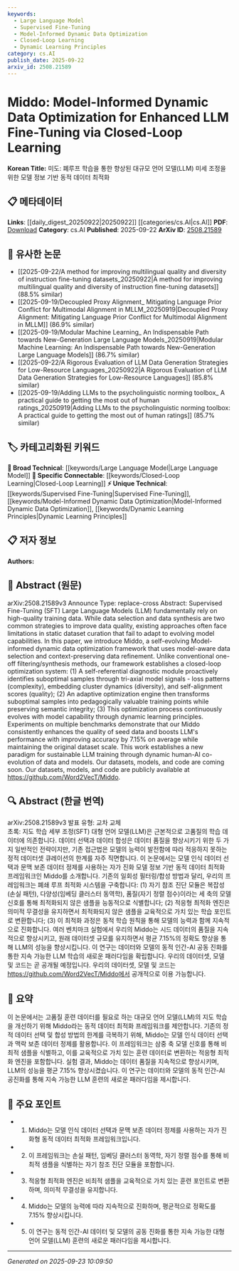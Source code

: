 ```yaml
---
keywords:
  - Large Language Model
  - Supervised Fine-Tuning
  - Model-Informed Dynamic Data Optimization
  - Closed-Loop Learning
  - Dynamic Learning Principles
category: cs.AI
publish_date: 2025-09-22
arxiv_id: 2508.21589
---
```


<!-- KEYWORD_LINKING_METADATA:
{
  "processed_timestamp": "2025-09-23T10:09:50.652365",
  "vocabulary_version": "1.0",
  "selected_keywords": [
    "Large Language Model",
    "Supervised Fine-Tuning",
    "Model-Informed Dynamic Data Optimization",
    "Closed-Loop Learning",
    "Dynamic Learning Principles"
  ],
  "rejected_keywords": [],
  "similarity_scores": {
    "Large Language Model": 0.85,
    "Supervised Fine-Tuning": 0.78,
    "Model-Informed Dynamic Data Optimization": 0.8,
    "Closed-Loop Learning": 0.77,
    "Dynamic Learning Principles": 0.75
  },
  "extraction_method": "AI_prompt_based",
  "budget_applied": true,
  "candidates_json": {
    "candidates": [
      {
        "surface": "Large Language Models",
        "canonical": "Large Language Model",
        "aliases": [
          "LLM",
          "Large Language Models"
        ],
        "category": "broad_technical",
        "rationale": "Central to the paper's focus on optimizing fine-tuning processes.",
        "novelty_score": 0.3,
        "connectivity_score": 0.9,
        "specificity_score": 0.7,
        "link_intent_score": 0.85
      },
      {
        "surface": "Supervised Fine-Tuning",
        "canonical": "Supervised Fine-Tuning",
        "aliases": [
          "SFT"
        ],
        "category": "unique_technical",
        "rationale": "Key process discussed for enhancing LLM performance.",
        "novelty_score": 0.65,
        "connectivity_score": 0.75,
        "specificity_score": 0.8,
        "link_intent_score": 0.78
      },
      {
        "surface": "Model-informed dynamic data optimization",
        "canonical": "Model-Informed Dynamic Data Optimization",
        "aliases": [
          "Middo"
        ],
        "category": "unique_technical",
        "rationale": "Describes the novel framework introduced in the paper.",
        "novelty_score": 0.7,
        "connectivity_score": 0.6,
        "specificity_score": 0.85,
        "link_intent_score": 0.8
      },
      {
        "surface": "Closed-loop learning",
        "canonical": "Closed-Loop Learning",
        "aliases": [
          "Closed-loop optimization"
        ],
        "category": "specific_connectable",
        "rationale": "Represents the iterative process crucial to the framework.",
        "novelty_score": 0.55,
        "connectivity_score": 0.78,
        "specificity_score": 0.75,
        "link_intent_score": 0.77
      },
      {
        "surface": "Dynamic learning principles",
        "canonical": "Dynamic Learning Principles",
        "aliases": [],
        "category": "unique_technical",
        "rationale": "Highlights the evolving nature of the learning process in the framework.",
        "novelty_score": 0.68,
        "connectivity_score": 0.65,
        "specificity_score": 0.82,
        "link_intent_score": 0.75
      }
    ],
    "ban_list_suggestions": [
      "method",
      "experiment",
      "performance"
    ]
  },
  "decisions": [
    {
      "candidate_surface": "Large Language Models",
      "resolved_canonical": "Large Language Model",
      "decision": "linked",
      "scores": {
        "novelty": 0.3,
        "connectivity": 0.9,
        "specificity": 0.7,
        "link_intent": 0.85
      }
    },
    {
      "candidate_surface": "Supervised Fine-Tuning",
      "resolved_canonical": "Supervised Fine-Tuning",
      "decision": "linked",
      "scores": {
        "novelty": 0.65,
        "connectivity": 0.75,
        "specificity": 0.8,
        "link_intent": 0.78
      }
    },
    {
      "candidate_surface": "Model-informed dynamic data optimization",
      "resolved_canonical": "Model-Informed Dynamic Data Optimization",
      "decision": "linked",
      "scores": {
        "novelty": 0.7,
        "connectivity": 0.6,
        "specificity": 0.85,
        "link_intent": 0.8
      }
    },
    {
      "candidate_surface": "Closed-loop learning",
      "resolved_canonical": "Closed-Loop Learning",
      "decision": "linked",
      "scores": {
        "novelty": 0.55,
        "connectivity": 0.78,
        "specificity": 0.75,
        "link_intent": 0.77
      }
    },
    {
      "candidate_surface": "Dynamic learning principles",
      "resolved_canonical": "Dynamic Learning Principles",
      "decision": "linked",
      "scores": {
        "novelty": 0.68,
        "connectivity": 0.65,
        "specificity": 0.82,
        "link_intent": 0.75
      }
    }
  ]
}
-->

# Middo: Model-Informed Dynamic Data Optimization for Enhanced LLM Fine-Tuning via Closed-Loop Learning

**Korean Title:** 미도: 폐루프 학습을 통한 향상된 대규모 언어 모델(LLM) 미세 조정을 위한 모델 정보 기반 동적 데이터 최적화

## 📋 메타데이터

**Links**: [[daily_digest_20250922|20250922]] [[categories/cs.AI|cs.AI]]
**PDF**: [Download](https://arxiv.org/pdf/2508.21589.pdf)
**Category**: cs.AI
**Published**: 2025-09-22
**ArXiv ID**: [2508.21589](https://arxiv.org/abs/2508.21589)

## 🔗 유사한 논문
- [[2025-09-22/A method for improving multilingual quality and diversity of instruction fine-tuning datasets_20250922|A method for improving multilingual quality and diversity of instruction fine-tuning datasets]] (88.5% similar)
- [[2025-09-19/Decoupled Proxy Alignment_ Mitigating Language Prior Conflict for Multimodal Alignment in MLLM_20250919|Decoupled Proxy Alignment: Mitigating Language Prior Conflict for Multimodal Alignment in MLLM]] (86.9% similar)
- [[2025-09-19/Modular Machine Learning_ An Indispensable Path towards New-Generation Large Language Models_20250919|Modular Machine Learning: An Indispensable Path towards New-Generation Large Language Models]] (86.7% similar)
- [[2025-09-22/A Rigorous Evaluation of LLM Data Generation Strategies for Low-Resource Languages_20250922|A Rigorous Evaluation of LLM Data Generation Strategies for Low-Resource Languages]] (85.8% similar)
- [[2025-09-19/Adding LLMs to the psycholinguistic norming toolbox_ A practical guide to getting the most out of human ratings_20250919|Adding LLMs to the psycholinguistic norming toolbox: A practical guide to getting the most out of human ratings]] (85.7% similar)

## 🏷️ 카테고리화된 키워드
**🧠 Broad Technical**: [[keywords/Large Language Model|Large Language Model]]
**🔗 Specific Connectable**: [[keywords/Closed-Loop Learning|Closed-Loop Learning]]
**⚡ Unique Technical**: [[keywords/Supervised Fine-Tuning|Supervised Fine-Tuning]], [[keywords/Model-Informed Dynamic Data Optimization|Model-Informed Dynamic Data Optimization]], [[keywords/Dynamic Learning Principles|Dynamic Learning Principles]]

## 📋 저자 정보

**Authors:** 

## 📄 Abstract (원문)

arXiv:2508.21589v3 Announce Type: replace-cross 
Abstract: Supervised Fine-Tuning (SFT) Large Language Models (LLM) fundamentally rely on high-quality training data. While data selection and data synthesis are two common strategies to improve data quality, existing approaches often face limitations in static dataset curation that fail to adapt to evolving model capabilities. In this paper, we introduce Middo, a self-evolving Model-informed dynamic data optimization framework that uses model-aware data selection and context-preserving data refinement. Unlike conventional one-off filtering/synthesis methods, our framework establishes a closed-loop optimization system: (1) A self-referential diagnostic module proactively identifies suboptimal samples through tri-axial model signals - loss patterns (complexity), embedding cluster dynamics (diversity), and self-alignment scores (quality); (2) An adaptive optimization engine then transforms suboptimal samples into pedagogically valuable training points while preserving semantic integrity; (3) This optimization process continuously evolves with model capability through dynamic learning principles. Experiments on multiple benchmarks demonstrate that our Middo consistently enhances the quality of seed data and boosts LLM's performance with improving accuracy by 7.15% on average while maintaining the original dataset scale. This work establishes a new paradigm for sustainable LLM training through dynamic human-AI co-evolution of data and models. Our datasets, models, and code are coming soon. Our datasets, models, and code are publicly available at https://github.com/Word2VecT/Middo.

## 🔍 Abstract (한글 번역)

arXiv:2508.21589v3 발표 유형: 교차 교체  
초록: 지도 학습 세부 조정(SFT) 대형 언어 모델(LLM)은 근본적으로 고품질의 학습 데이터에 의존합니다. 데이터 선택과 데이터 합성은 데이터 품질을 향상시키기 위한 두 가지 일반적인 전략이지만, 기존 접근법은 모델의 능력이 발전함에 따라 적응하지 못하는 정적 데이터셋 큐레이션의 한계를 자주 직면합니다. 이 논문에서는 모델 인식 데이터 선택과 문맥 보존 데이터 정제를 사용하는 자가 진화 모델 정보 기반 동적 데이터 최적화 프레임워크인 Middo를 소개합니다. 기존의 일회성 필터링/합성 방법과 달리, 우리의 프레임워크는 폐쇄 루프 최적화 시스템을 구축합니다: (1) 자기 참조 진단 모듈은 복잡성(손실 패턴), 다양성(임베딩 클러스터 동역학), 품질(자기 정렬 점수)이라는 세 축의 모델 신호를 통해 최적화되지 않은 샘플을 능동적으로 식별합니다; (2) 적응형 최적화 엔진은 의미적 무결성을 유지하면서 최적화되지 않은 샘플을 교육적으로 가치 있는 학습 포인트로 변환합니다; (3) 이 최적화 과정은 동적 학습 원칙을 통해 모델의 능력과 함께 지속적으로 진화합니다. 여러 벤치마크 실험에서 우리의 Middo는 시드 데이터의 품질을 지속적으로 향상시키고, 원래 데이터셋 규모를 유지하면서 평균 7.15%의 정확도 향상을 통해 LLM의 성능을 향상시킵니다. 이 연구는 데이터와 모델의 동적 인간-AI 공동 진화를 통한 지속 가능한 LLM 학습의 새로운 패러다임을 확립합니다. 우리의 데이터셋, 모델 및 코드는 곧 공개될 예정입니다. 우리의 데이터셋, 모델 및 코드는 https://github.com/Word2VecT/Middo에서 공개적으로 이용 가능합니다.

## 📝 요약

이 논문에서는 고품질 훈련 데이터를 필요로 하는 대규모 언어 모델(LLM)의 지도 학습을 개선하기 위해 Middo라는 동적 데이터 최적화 프레임워크를 제안합니다. 기존의 정적 데이터 선택 및 합성 방법의 한계를 극복하기 위해, Middo는 모델 인식 데이터 선택과 맥락 보존 데이터 정제를 활용합니다. 이 프레임워크는 삼중 축 모델 신호를 통해 비최적 샘플을 식별하고, 이를 교육적으로 가치 있는 훈련 데이터로 변환하는 적응형 최적화 엔진을 포함합니다. 실험 결과, Middo는 데이터 품질을 지속적으로 향상시키며, LLM의 성능을 평균 7.15% 향상시켰습니다. 이 연구는 데이터와 모델의 동적 인간-AI 공진화를 통해 지속 가능한 LLM 훈련의 새로운 패러다임을 제시합니다.

## 🎯 주요 포인트

- 1. Middo는 모델 인식 데이터 선택과 문맥 보존 데이터 정제를 사용하는 자가 진화형 동적 데이터 최적화 프레임워크입니다.
- 2. 이 프레임워크는 손실 패턴, 임베딩 클러스터 동역학, 자기 정렬 점수를 통해 비최적 샘플을 식별하는 자기 참조 진단 모듈을 포함합니다.
- 3. 적응형 최적화 엔진은 비최적 샘플을 교육적으로 가치 있는 훈련 포인트로 변환하며, 의미적 무결성을 유지합니다.
- 4. Middo는 모델의 능력에 따라 지속적으로 진화하며, 평균적으로 정확도를 7.15% 향상시킵니다.
- 5. 이 연구는 동적 인간-AI 데이터 및 모델의 공동 진화를 통한 지속 가능한 대형 언어 모델(LLM) 훈련의 새로운 패러다임을 제시합니다.


---

*Generated on 2025-09-23 10:09:50*